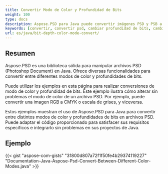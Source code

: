 ```yaml
---
title: Convertir Modo de Color y Profundidad de Bits
weight: 100
type: docs
description: Aspose.PSD para Java puede convertir imágenes PSD y PSB a otra Profundidad de Bits y Modo de Color.
keywords: [convertir, convertir psd, cambiar profundidad de bits, cambiar modo de color, convertir psd a cmyk, profundidad de bits, convertir modo de color, api psd, java, ejemplo de código]
url: es/java/bit-depth-color-mode-convert/
---
```


## **Resumen**
Aspose.PSD es una biblioteca sólida para manipular archivos PSD (Photoshop Document) en Java. Ofrece diversas funcionalidades para convertir entre diferentes modos de color y profundidades de bits.

Puede utilizar los ejemplos en esta página para realizar conversiones de modo de color y profundidad de bits. Este ejemplo ilustra cómo alterar sin problemas el modo de color de un archivo PSD. Por ejemplo, puede convertir una imagen RGB a CMYK o escala de grises, y viceversa.

Estos ejemplos muestran el uso de Aspose.PSD para Java para convertir entre distintos modos de color y profundidades de bits en archivos PSD. Puede adaptar el código proporcionado para satisfacer sus requisitos específicos e integrarlo sin problemas en sus proyectos de Java.
## **Ejemplo**
{{< gist "aspose-com-gists" "31800d807a72f1f50fe4b29374119227" "Documentation-Java-Aspose-Psd-Convert-Between-Different-Color-Modes.java" >}}
